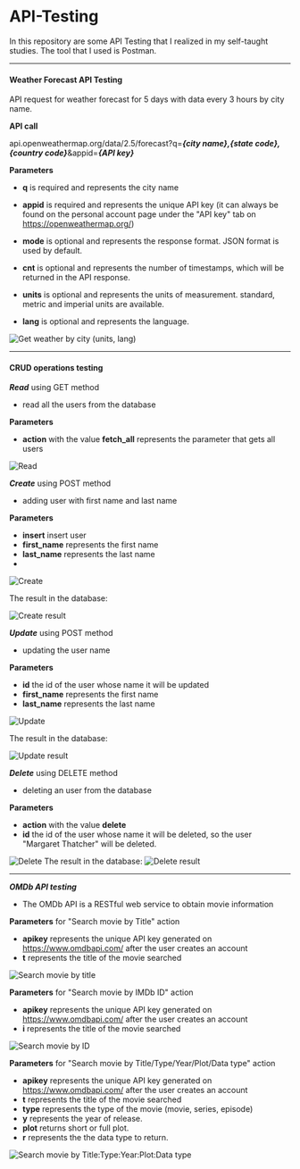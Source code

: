# API-Testing
In this repository are some API Testing that I realized in my self-taught studies. The tool that I used is Postman.

----
#### Weather Forecast API Testing
API request for weather forecast for 5 days with data every 3 hours by city name.

**API call**

api.openweathermap.org/data/2.5/forecast?q=***{city name},{state code},{country code}***&appid=***{API key}***

**Parameters**

- **q** is required and represents the city name

- **appid** is required and represents the unique API key (it can always be found on the personal account page under the "API key" tab on https://openweathermap.org/)

- **mode** is optional and represents the response format. JSON format is used by default.

- **cnt** is optional and represents the number of timestamps, which will be returned in the API response.

- **units** is optional and represents the units of measurement. standard, metric and imperial units are available.
- **lang** is optional and represents the language.

![Get weather by city (units, lang)](https://user-images.githubusercontent.com/117184407/202178048-e5d5c7c3-903e-4a67-a83e-6d38e3c94d46.png)

---

#### CRUD operations testing

***Read*** using GET method
- read all the users from the database

**Parameters**
- **action** with the value **fetch_all** represents the parameter that gets all users

![Read](https://user-images.githubusercontent.com/117184407/202184538-4607ef5c-9b59-4483-8dd2-e38ce4b48b38.png)

***Create*** using POST method
- adding user with first name and last name

**Parameters**
- **insert** insert user
- **first_name** represents the first name
- **last_name** represents the last name
- 
![Create](https://user-images.githubusercontent.com/117184407/202192745-2bb3d27c-5e99-4436-afe2-b9986dcce595.png)

The result in the database:

![Create result](https://user-images.githubusercontent.com/117184407/202187648-bfccb3e3-1315-4b1d-b5ca-32fd92fff155.png)

***Update*** using POST method
- updating the user name

**Parameters**
- **id** the id of the user whose name it will be updated
- **first_name** represents the first name
- **last_name** represents the last name

![Update](https://user-images.githubusercontent.com/117184407/202188642-d5869ef2-9c50-4686-955c-8e39bf40ac54.png)

The result in the database:

![Update result](https://user-images.githubusercontent.com/117184407/202188909-44b679c8-357e-4265-b230-a9562587fd98.png)

***Delete*** using DELETE method
- deleting an user from the database

**Parameters**
- **action** with the value **delete**
- **id** the id of the user whose name it will be deleted, so the user "Margaret Thatcher" will be deleted.

![Delete](https://user-images.githubusercontent.com/117184407/202190477-a5a07d43-b8f0-4458-b2da-98c29854c726.png)
The result in the database:
![Delete result](https://user-images.githubusercontent.com/117184407/202190541-f16863d2-04c3-403b-a7b3-2983d6b0cf9c.png)

---

***OMDb API testing***
- The OMDb API is a RESTful web service to obtain movie information

**Parameters** for "Search movie by Title" action
- **apikey** represents the unique API key generated on https://www.omdbapi.com/ after the user creates an account
- **t** represents the title of the movie searched

![Search movie by title](https://user-images.githubusercontent.com/117184407/202195192-450eedf5-d91d-44e1-80e3-b8b187719d12.png)

**Parameters** for "Search movie by IMDb ID" action
- **apikey** represents the unique API key generated on https://www.omdbapi.com/ after the user creates an account
- **i** represents the title of the movie searched

![Search movie by ID](https://user-images.githubusercontent.com/117184407/202195433-f4272e38-5f43-4040-b130-f7bcb4b6eaed.png)

**Parameters** for "Search movie by Title/Type/Year/Plot/Data type" action
- **apikey** represents the unique API key generated on https://www.omdbapi.com/ after the user creates an account
- **t** represents the title of the movie searched
- **type** represents the type of the movie (movie, series, episode)
- **y** represents the year of release.
- **plot** returns short or full plot.
- **r** represents the the data type to return.

![Search movie by Title:Type:Year:Plot:Data type](https://user-images.githubusercontent.com/117184407/202196875-2bc083bf-ce5f-4a60-9d45-5f0d1235d256.png)

